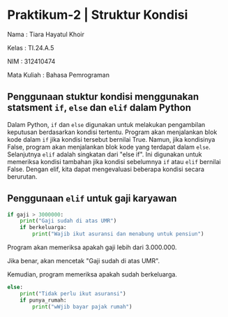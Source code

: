 # Praktikum-2 | Struktur Kondisi 

Nama : Tiara Hayatul Khoir

Kelas : TI.24.A.5

NIM : 312410474

Mata Kuliah : Bahasa Pemrograman

## Penggunaan stuktur kondisi menggunakan statsment `if`, `else` dan `elif` dalam Python
Dalam Python, `if` dan `else` digunakan untuk melakukan pengambilan keputusan berdasarkan kondisi tertentu. Program akan menjalankan blok kode dalam `if` jika kondisi tersebut bernilai True. Namun, jika kondisinya False, program akan menjalankan blok kode yang terdapat dalam `else`. Selanjutnya `elif` adalah singkatan dari "else if". Ini digunakan untuk memeriksa kondisi tambahan jika kondisi sebelumnya `if` atau `elif` bernilai False. Dengan elif, kita dapat mengevaluasi beberapa kondisi secara berurutan.

## Penggunaan `elif` untuk gaji karyawan
```Python
if gaji > 3000000:
    print("Gaji sudah di atas UMR")
    if berkeluarga:
        print("Wajib ikut asuransi dan menabung untuk pensiun")
```
Program akan memeriksa apakah gaji lebih dari 3.000.000.

Jika benar, akan mencetak "Gaji sudah di atas UMR".

Kemudian, program memeriksa apakah sudah berkeluarga.

```Python
else:
    print("Tidak perlu ikut asuransi")
    if punya_rumah:
        print("wWjib bayar pajak rumah")
